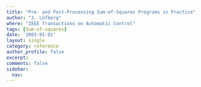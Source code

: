 ```yaml
---
title: "Pre- and Post-Processing Sum-of-Squares Programs in Practice"
author: "J. Löfberg"
where: "IEEE Transactions on Automatic Control"
tags: [Sum-of-squares]
date: '2003-01-01'
layout: single
category: reference
author_profile: false
excerpt: 
comments: false
sidebar:
  nav: 
---
```

